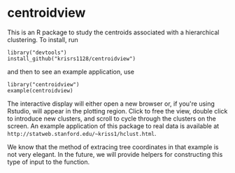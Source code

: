 # centroidview

This is an R package to study the centroids associated with a hierarchical
clustering. To install, run

```
library("devtools")
install_github("krisrs1128/centroidview")
```

and then to see an example application, use

```
library("centroidview")
example(centroidview)
```

The interactive display will either open a new browser or, if you're using
Rstudio, will appear in the plotting region. Click to free the view, double
click to introduce new clusters, and scroll to cycle through the clusters on the
screen. An example application of this package to real data is available at
`http://statweb.stanford.edu/~kriss1/hclust.html`.

We know that the method of extracing tree coordinates in that example is 
not very elegant. In the future, we will provide helpers for constructing this
type of input to the function.
